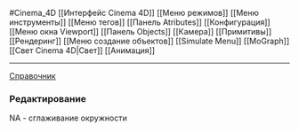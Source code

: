 #Cinema_4D
[[Интерфейс Cinema 4D]]
[[Меню режимов]]
[[Меню инструменты]]
[[Меню тегов]]
[[Панель Atributes]]
[[Конфигурация]]
[[Меню окна Viewport]]
[[Панель Objects]]
[[Камера]]
[[Примитивы]]
[[Рендеринг]]
[[Меню создание объектов]]
[[Simulate Menu]]
[[MoGraph]]
[[Свет Cinema 4D|Свет]]
[[Анимация]]

_____
[Справочник](https://help.maxon.net/c4d/2023/en-us/Default.htm#html/5425.html?TocPath=_____4)



### Редактирование
NA - сглаживание окружности